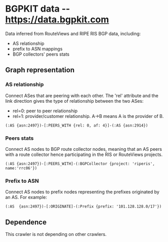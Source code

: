 # BGPKIT data -- https://data.bgpkit.com

Data inferred from RouteViews and RIPE RIS BGP data, including:
- AS relationship
- prefix to ASN mappings
- BGP collectors' peers stats


## Graph representation

### AS relationship
Connect ASes that are peering with each other. The 'rel' attribute and the link
direction gives the type of relationship between the two ASes:
- rel=0: peer to peer relationship
- rel=1: provider/customer relationship. A->B means A is the provider of B.

```
(:AS {asn:2497})-[:PEERS_WITH {rel: 0, af: 4}]-(:AS {asn:2914})
```


### Peers stats
Connect AS nodes to BGP route collector nodes, meaning that an AS peers with
a route collector hence participating in the RIS or RouteViews projects.

```
(:AS {asn:2497})-[:PEERS_WITH]-(:BGPCollector {project: 'riperis', name:'rrc06'})
```

### Prefix to ASN
Connect AS nodes to prefix nodes representing the prefixes originated by an AS.
For example:
```
(:AS  {asn:2497})-[:ORIGINATE]-(:Prefix {prefix: '101.128.128.0/17'})
```

## Dependence

This crawler is not depending on other crawlers.
